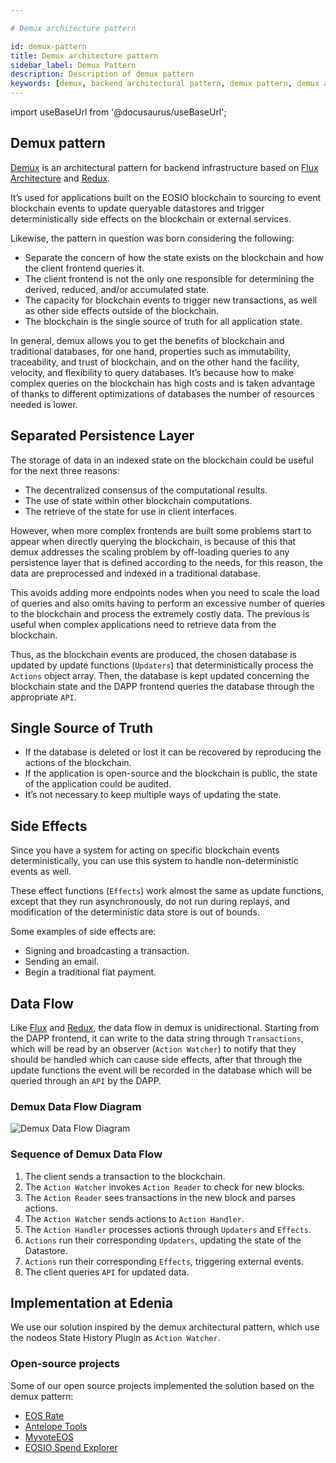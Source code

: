 ```yaml
---

# Demux architecture pattern

id: demux-pattern
title: Demux architecture pattern
sidebar_label: Demux Pattern
description: Description of demux pattern
keywords: [demux, backend architectural pattern, demux pattern, demux architecture pattern, EOSIO, EOS Costa Rica]
---
```


import useBaseUrl from '@docusaurus/useBaseUrl';

## Demux pattern

[Demux](https://medium.com/eosio/introducing-demux-deterministic-databases-off-chain-verified-by-the-eosio-blockchain-bd860c49b017) is an architectural pattern for backend infrastructure based on [Flux Architecture](https://facebook.github.io/flux/docs/in-depth-overview.html) and [Redux](https://github.com/reduxjs/redux/).

It’s used for applications built on the EOSIO blockchain to sourcing to event blockchain events to update queryable datastores and trigger deterministically side effects on the blockchain or external services.

Likewise, the pattern in question was born considering the following:

- Separate the concern of how the state exists on the blockchain and how the client frontend queries it.
- The client frontend is not the only one responsible for determining the derived, reduced, and/or accumulated state.
- The capacity for blockchain events to trigger new transactions, as well as other side effects outside of the blockchain.
- The blockchain is the single source of truth for all application state. 

In general, demux allows you to get the benefits of blockchain and traditional databases, for one hand, properties such as immutability, traceability, and trust of blockchain, and on the other hand the facility, velocity, and flexibility to query databases. It’s because how to make complex queries on the blockchain has high costs and is taken advantage of thanks to different optimizations of databases the number of resources needed is lower.

## Separated Persistence Layer

The storage of data in an indexed state on the blockchain could be useful for the next three reasons:

- The decentralized consensus of the computational results.
- The use of state within other blockchain computations.
- The retrieve of the state for use in client interfaces.

However, when more complex frontends are built some problems start to appear when directly querying the blockchain, is because of this that demux addresses the scaling problem by off-loading queries to any persistence layer that is defined according to the needs, for this reason, the data are preprocessed and indexed in a traditional database.

This avoids adding more endpoints nodes when you need to scale the load of queries and also omits having to perform an excessive number of queries to the blockchain and process the extremely costly data. The previous is useful when complex applications need to retrieve data from the blockchain.

Thus, as the blockchain events are produced, the chosen database is updated by update functions (`Updaters`) that deterministically process the `Actions` object array. Then, the database is kept updated concerning the blockchain state and the DAPP frontend queries the database through the appropriate `API`.

## Single Source of Truth

- If the database is deleted or lost it can be recovered by reproducing the actions of the blockchain.
- If the application is open-source and the blockchain is public, the state of the application could be audited. 
- It’s not necessary to keep multiple ways of updating the state.

## Side Effects

Since you have a system for acting on specific blockchain events deterministically, you can use this system to handle non-deterministic events as well. 

These effect functions (`Effects`) work almost the same as update functions, except that they run asynchronously, do not run during replays, and modification of the deterministic data store is out of bounds. 

Some examples of side effects are:

- Signing and broadcasting a transaction.
- Sending an email.
- Begin a traditional fiat payment.

## Data Flow

Like [Flux](https://facebook.github.io/flux/docs/in-depth-overview.html#structure-and-data-flow) and [Redux](https://redux.js.org/tutorials/essentials/part-1-overview-concepts#redux-terms-and-concepts), the data flow in demux is unidirectional. Starting from the DAPP frontend, it can write to the data string through `Transactions`, which will be read by an observer (`Action Watcher`) to notify that they should be handled which can cause side effects, after that through the update functions the event will be recorded in the database which will be queried through an `API` by the DAPP.

### Demux Data Flow Diagram

<div style={{  textAlign: "center" }}>
    <img alt="Demux Data Flow Diagram" title="Demux Patern Diagram" 
    src={ useBaseUrl( '/img/diagrams/demux-pattern.webp' )} loading="lazy"/> 
</div>

### Sequence of Demux Data Flow

1. The client sends a transaction to the blockchain.
1. The `Action Watcher` invokes `Action Reader` to check for new blocks.
1. The `Action Reader` sees transactions in the new block and parses actions.
1. The `Action Watcher` sends actions to `Action Handler`.
1. The `Action Handler` processes actions through `Updaters` and `Effects`.
1. `Actions` run their corresponding `Updaters`, updating the state of the Datastore.
1. `Actions` run their corresponding `Effects`, triggering external events.
1. The client queries `API` for updated data.

## Implementation at Edenia

We use our solution inspired by the demux architectural pattern, which use the nodeos State History Plugin as `Action Watcher`.

### Open-source projects

Some of our open source projects implemented the solution based on the demux pattern:

- [EOS Rate](https://github.com/eoscostarica/eos-rate)
- [Antelope Tools](https://github.com/edenia/antelope-tools)
- [MyvoteEOS](https://github.com/eoscostarica/MyvoteEOS-proxy)
- [EOSIO Spend Explorer](https://github.com/eoscostarica/eosio-spend-explorer)
